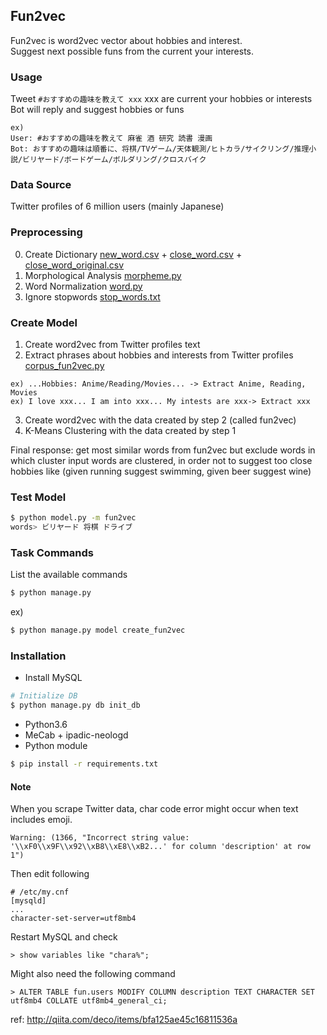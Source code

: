 ## Fun2vec
Fun2vec is word2vec vector about hobbies and interest.  
Suggest next possible funs from the current your interests.  

### Usage
Tweet `#おすすめの趣味を教えて xxx` xxx are current your hobbies or interests  
Bot will reply and suggest hobbies or funs 
```
ex)
User: #おすすめの趣味を教えて 麻雀 酒 研究 読書 漫画
Bot: おすすめの趣味は順番に、将棋/TVゲーム/天体観測/ヒトカラ/サイクリング/推理小説/ビリヤード/ボードゲーム/ボルダリング/クロスバイク
```

### Data Source
Twitter profiles of 6 million users (mainly Japanese)

### Preprocessing
0. Create Dictionary [new_word.csv](data/dictionary/new_word.csv) + [close_word.csv](data/dictionary/close_word.csv) + [close_word_original.csv](data/dictionary/close_word_original.csv) 
1. Morphological Analysis [morpheme.py](morpheme.py)
2. Word Normalization [word.py](word.py)
3. Ignore stopwords [stop_words.txt](data/dictionary/stop_words.txt)

### Create Model  
1. Create word2vec from Twitter profiles text  
2. Extract phrases about hobbies and interests from Twitter profiles [corpus_fun2vec.py](corpus/corpus_fun2vec.py#L17#L23)
```
ex) ...Hobbies: Anime/Reading/Movies... -> Extract Anime, Reading, Movies
ex) I love xxx... I am into xxx... My intests are xxx-> Extract xxx
```
3. Create word2vec with the data created by step 2 (called fun2vec)  
4. K-Means Clustering with the data created by step 1  

Final response: get most similar words from fun2vec but exclude words in which cluster input words are clustered, in order not to suggest too close hobbies like (given running suggest swimming, given beer suggest wine)

### Test Model  
```bash
$ python model.py -m fun2vec
words> ビリヤード 将棋 ドライブ
```

### Task Commands  
List the available commands
```bash
$ python manage.py
```
ex)
```bash
$ python manage.py model create_fun2vec
```

### Installation  
- Install MySQL  
```bash
# Initialize DB
$ python manage.py db init_db
```
- Python3.6
- MeCab + ipadic-neologd  
- Python module   
```bash
$ pip install -r requirements.txt
```

#### Note  
When you scrape Twitter data, char code error might occur when text includes emoji.
```
Warning: (1366, "Incorrect string value: '\\xF0\\x9F\\x92\\xB8\\xE8\\xB2...' for column 'description' at row 1")
```
Then edit following
```
# /etc/my.cnf
[mysqld]
...
character-set-server=utf8mb4
```
Restart MySQL and check
```
> show variables like "chara%";
```
Might also need the following command  
```
> ALTER TABLE fun.users MODIFY COLUMN description TEXT CHARACTER SET utf8mb4 COLLATE utf8mb4_general_ci;
```
ref: http://qiita.com/deco/items/bfa125ae45c16811536a
